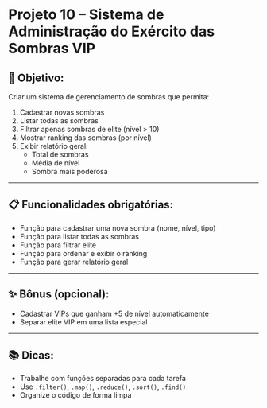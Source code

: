 # Projeto 10 – Sistema de Administração do Exército das Sombras VIP

## 🎯 Objetivo:

Criar um sistema de gerenciamento de sombras que permita:

1. Cadastrar novas sombras
2. Listar todas as sombras
3. Filtrar apenas sombras de elite (nível > 10)
4. Mostrar ranking das sombras (por nível)
5. Exibir relatório geral:
   - Total de sombras
   - Média de nível
   - Sombra mais poderosa

---

## 📋 Funcionalidades obrigatórias:

- Função para cadastrar uma nova sombra (nome, nível, tipo)
- Função para listar todas as sombras
- Função para filtrar elite
- Função para ordenar e exibir o ranking
- Função para gerar relatório geral

---

## ✨ Bônus (opcional):

- Cadastrar VIPs que ganham +5 de nível automaticamente
- Separar elite VIP em uma lista especial

---

## 📚 Dicas:

- Trabalhe com funções separadas para cada tarefa
- Use `.filter()`, `.map()`, `.reduce()`, `.sort()`, `.find()`
- Organize o código de forma limpa
